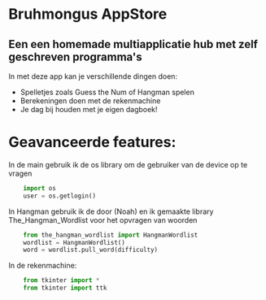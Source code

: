 # Bruhmongus AppStore

## Een een homemade multiapplicatie hub met zelf geschreven programma's
In met deze app kan je verschillende dingen doen:
- Spelletjes zoals Guess the Num of Hangman spelen
- Berekeningen doen met de rekenmachine
- Je dag bij houden met je eigen dagboek!



# Geavanceerde features:

In de main gebruik ik de os library om de gebruiker van de device op te vragen
```python
    import os
    user = os.getlogin()
```
In Hangman gebruik ik de door (Noah) en ik gemaakte library The_Hangman_Wordlist voor het opvragen van woorden
```python
    from the_hangman_wordlist import HangmanWordlist
    wordlist = HangmanWordlist()
    word = wordlist.pull_word(difficulty)
```
In de rekenmachine:
```python
    from tkinter import *
    from tkinter import ttk
```